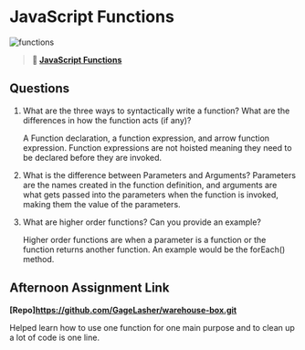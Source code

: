 # JavaScript Functions

![functions](https://bcw.blob.core.windows.net/public/img/function-anatomy.jpg)

> **📖 [JavaScript Functions](https://codeworksacademy.com/fs-student-guide/resources/wk2/02-Functions)**

## Questions

1. What are the three ways to syntactically write a function? What are the differences in how the function acts (if any)?

    A Function declaration, a function expression, and arrow function expression. Function expressions are not hoisted meaning they need to be declared before they are invoked.

2. What is the difference between Parameters and Arguments? 
    Parameters are the names created in the function definition, and arguments are what gets passed into the parameters when the function is invoked, making them the value of the parameters.

3. What are higher order functions? Can you provide an example?

    Higher order functions are when a parameter is a function or the function returns another function. An example would be the forEach() method.

## Afternoon Assignment Link

**[Repo]https://github.com/GageLasher/warehouse-box.git**

Helped learn how to use one function for one main purpose and to clean up a lot of code is one line.
